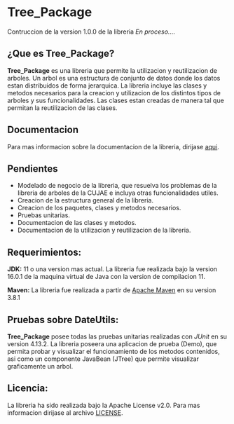 # Tree_Package

Contruccion de la version 1.0.0 de la libreria *En proceso....*

## ¿Que es Tree_Package?
									
**Tree_Package** es una libreria que permite la utilizacion y reutilizacion de arboles. Un arbol es una 
estructura de conjunto de datos donde los datos estan distribuidos de forma jerarquica. La libreria 
incluye las clases y metodos necesarios para la creacion y utilizacion de los distintos tipos de arboles 
y sus funcionalidades. Las clases estan creadas de manera tal que permitan la reutilizacion de las clases.
		 
## Documentacion
									
Para mas informacion sobre la documentacion de la libreria, dirijase [aqui](docs/index.md).

## Pendientes

- Modelado de negocio de la libreria, que resuelva los problemas de la libreria de arboles de la CUJAE e 
incluya otras funcionalidades utiles.
- Creacion de la estructura general de la libreria.
- Creacion de los paquetes, clases y metodos necesarios.
- Pruebas unitarias.
- Documentacion de las clases y metodos.
- Documentacion de la utilizacion y reutilizacion de la libreria.
		
## Requerimientos:

**JDK:**
11 o una version mas actual.
La libreria fue realizada bajo la version 16.0.1 de la maquina virtual de Java con la version de compilacion 11.

**Maven:**
La libreria fue realizada a partir de [Apache Maven](https://maven.apache.org/) en su version 3.8.1
		
## Pruebas sobre DateUtils:
		
**Tree_Package** posee todas las pruebas unitarias realizadas con *JUnit* en su version 4.13.2.
La libreria poseera una aplicacion de prueba (Demo), que permita probar y visualizar el funcionamiento 
de los metodos contenidos, asi como un componente JavaBean (JTree) que permite visualizar graficamente un arbol.
		
## Licencia:

La libreria ha sido realizada bajo la Apache License v2.0. Para mas informacion dirijase 
al archivo [LICENSE](LICENSE).
